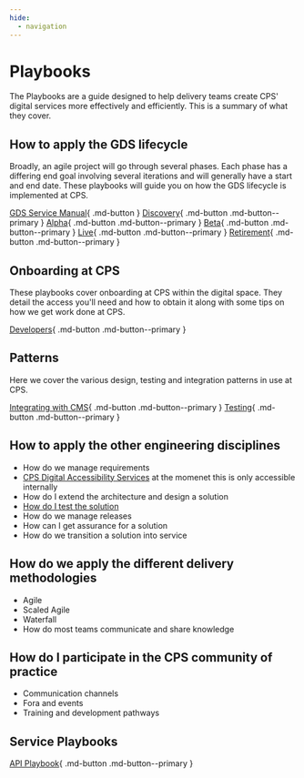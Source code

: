 ```yaml
---
hide:
  - navigation
---
```


# Playbooks

The Playbooks are a guide designed to help delivery teams create CPS' digital services more effectively and efficiently. 
This is a summary of what they cover.

## How to apply the GDS lifecycle

Broadly, an agile project will go through several phases. Each phase has a differing end goal involving several
iterations and will generally have a start and end date. These playbooks will guide you on how the GDS lifecycle is 
implemented at CPS. 

[GDS Service Manual](https://www.gov.uk/service-manual){ .md-button }
[Discovery](./Lifecycle/10-Discovery-Playbook/index.md){ .md-button .md-button--primary }
[Alpha](./Lifecycle/20-Alpha-Playbook/index.md){ .md-button .md-button--primary }
[Beta](./Lifecycle/30-Beta-Playbook/index.md){ .md-button .md-button--primary }
[Live](./Lifecycle/40-Live-Playbook/index.md){ .md-button .md-button--primary }
[Retirement](./Lifecycle/50-Retirement-Playbook/index.md){ .md-button .md-button--primary }

## Onboarding at CPS

These playbooks cover onboarding at CPS within the digital space. They detail the access you'll need and how to obtain
it along with some tips on how we get work done at CPS.

[Developers](./onboarding/new-developer.md){ .md-button .md-button--primary }

## Patterns

Here we cover the various design, testing and integration patterns in use at CPS.

[Integrating with CMS](./patterns/cms-integration/index.md){ .md-button .md-button--primary }
[Testing](../activities/testing/resources.md){ .md-button .md-button--primary }

## How to apply the other engineering disciplines

* How do we manage requirements
* [CPS Digital Accessibility Services](https://cpsgovuk.sharepoint.com/hubs/hq/dts/Pages/MeetTheITATeam.aspx) at the momenet this is only accessible internally
* How do I extend the architecture and design a solution
* [How do I test the solution](../activities/test-resources/index.md)
* How do we manage releases
* How can I get assurance for a solution
* How do we transition a solution into service

## How do we apply the different delivery methodologies

* Agile
* Scaled Agile
* Waterfall
* How do most teams communicate and share knowledge

## How do I participate in the CPS community of practice

* Communication channels
* Fora and events
* Training and development pathways

## Service Playbooks

[API Playbook](./API-Playbook){ .md-button .md-button--primary }
